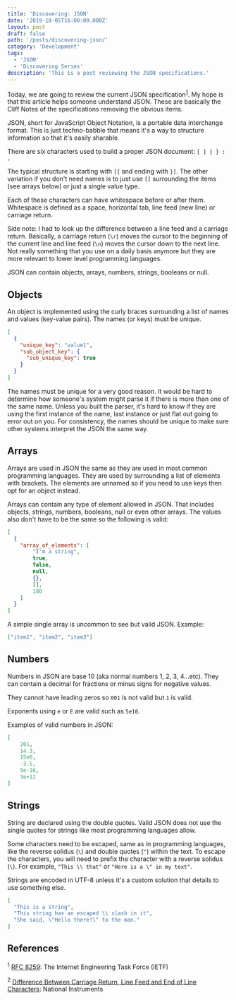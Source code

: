 ```yaml
---
title: 'Discovering: JSON'
date: '2019-10-05T16:00:00.000Z'
layout: post
draft: false
path: '/posts/discovering-json/'
category: 'Development'
tags:
  - 'JSON'
  - 'Discovering Series'
description: 'This is a post reviewing the JSON specifications.'
---
```


Today, we are going to review the current JSON specification<sup>[1](#footnote-1)</sup>. My hope is that this article helps someone understand JSON. These are basically the Cliff Notes of the specifications removing the obvious items.

JSON, short for JavaScript Object Notation, is a portable data interchange format. This is just techno-babble that means it's a way to structure information so that it's easily sharable.

There are six characters used to build a proper JSON document: `[ ] { } : ,`

The typical structure is starting with `[{` and ending with `}]`. The other variation if you don't need names is to just use `[]` surrounding the items (see arrays below) or just a single value type.

Each of these characters can have whitespace before or after them. Whitespace is defined as a space, horizontal tab, line feed (new line) or carriage return.

Side note: I had to look up the difference between a line feed and a carriage return. Basically, a carriage return (`\r`) moves the cursor to the beginning of the current line and line feed (`\n`) moves the cursor down to the next line. Not really something that you use on a daily basis anymore but they are more relevant to lower level programming languages.

JSON can contain objects, arrays, numbers, strings, booleans or null.

## Objects

An object is implemented using the curly braces surrounding a list of names and values (key-value pairs). The names (or keys) must be unique.

```json
[
  {
    "unique_key": "value1",
    "sub_object_key": {
      "sub_unique_key": true
    }
  }
]
```

The names must be unique for a very good reason. It would be hard to determine how someone's system might parse it if there is more than one of the same name. Unless you built the parser, it's hard to know if they are using the first instance of the name, last instance or just flat out going to error out on you. For consistency, the names should be unique to make sure other systems interpret the JSON the same way.

## Arrays

Arrays are used in JSON the same as they are used in most common programming languages. They are used by surrounding a list of elements with brackets. The elements are unnamed so if you need to use keys then opt for an object instead.

Arrays can contain any type of element allowed in JSON. That includes objects, strings, numbers, booleans, null or even other arrays. The values also don't have to be the same so the following is valid:

```json
[
  {
    "array_of_elements": [
        "I'm a string",
        true,
        false,
        null,
        {},
        [],
        100
    ]
  }
]
```

A simple single array is uncommon to see but valid JSON. Example:

```json
["item1", "item2", "item3"]
```

## Numbers

Numbers in JSON are base 10 (aka normal numbers 1, 2, 3, 4...etc). They can contain a decimal for fractions or minus signs for negative values.

They cannot have leading zeros so `001` is not valid but `1` is valid.

Exponents using `e` or `E` are valid such as `5e10`.

Examples of valid numbers in JSON:

```json
[
    201,
    14.3,
    15e6,
    -3.5,
    5e-16,
    3e+12
]
```

## Strings

String are declared using the double quotes. Valid JSON does not use the single quotes for strings like most programming languages allow.

Some characters need to be escaped, same as in programming languages, like the reverse solidus (`\`) and double quotes (`"`) within the text. To escape the characters, you will need to prefix the character with a reverse solidus (`\`). For example, `"This \\ that"` or `"Here is a \" in my text"`.

Strings are encoded in UTF-8 unless it's a custom solution that details to use something else.

```json
[
  "This is a string",
  "This string has an escaped \\ slash in it",
  "She said, \"Hello there!\" to the man."
]
```


## References

<sup id="footnote-1">1</sup> [RFC 8259](https://tools.ietf.org/html/rfc8259): The Internet Engineering Task Force (IETF)

<sup id="footnote-2">2</sup> [Difference Between Carriage Return, Line Feed and End of Line Characters](https://knowledge.ni.com/KnowledgeArticleDetails?id=kA00Z0000019KZDSA2&l=en-US): National Instruments
